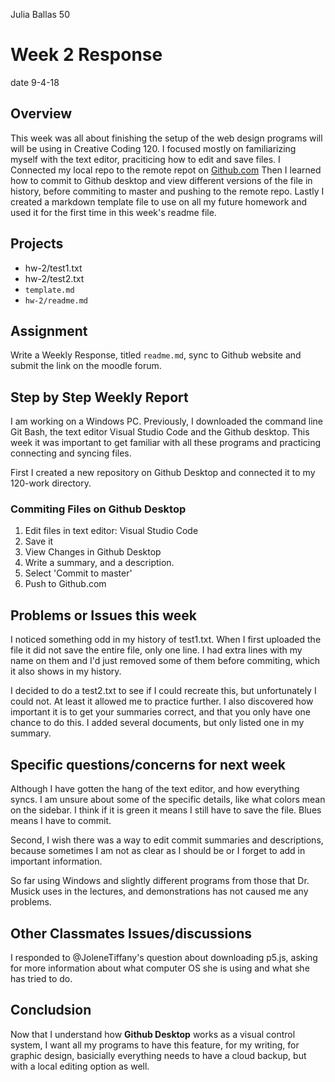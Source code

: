 Julia Ballas 50

# Week 2 Response

date 9-4-18

## Overview

This week was all about finishing the setup of the web design programs will will be using in Creative Coding 120. I focused mostly on familiarizing myself with the text editor, praciticing how to edit and save files. I Connected my local repo to the remote repot on [Github.com](https://github.com/jballas/120-work) Then I learned how to commit to Github desktop and view different versions of the file in history, before commiting to master and pushing to the remote repo. Lastly I created a markdown template file to use on all my future homework and used it for the first time in this week's readme file. 

## Projects

- hw-2/test1.txt
- hw-2/test2.txt
- `template.md`
- `hw-2/readme.md`

## Assignment
Write a Weekly Response, titled `readme.md`, sync to Github website and submit the link on the moodle forum.

## Step by Step Weekly Report

I am working on a Windows PC. Previously, I downloaded the command line Git Bash, the text editor Visual Studio Code and the Github desktop. This week it was important to get familiar with all these programs and practicing connecting and syncing files. 

First I created a new repository on Github Desktop and connected it to my 120-work directory. 

### Commiting Files on Github Desktop

1. Edit files in text editor: Visual Studio Code
2. Save it
3. View Changes in Github Desktop
4. Write a summary, and a description.
5. Select 'Commit to master'
6. Push to Github.com


## Problems or Issues this week

I noticed something odd in my history of test1.txt. When I first uploaded the file it did not save the entire file, only one line. I had extra lines with my name on them and I'd just removed some of them before commiting, which it also shows in my history. 

I decided to do a test2.txt to see if I could recreate this, but unfortunately I could not. At least it allowed me to practice further. I also discovered how important it is to get your summaries correct, and that you only have one chance to do this. I added several documents, but only listed one in my summary.

## Specific questions/concerns for next week

Although I have gotten the hang of the text editor, and how everything syncs. I am unsure about some of the specific details, like what colors mean on the sidebar. I think if it is green it means I still have to save the file. Blues means I have to commit. 

Second, I wish there was a way to edit commit summaries and descriptions, because sometimes I am not as clear as I should be or I forget to add in important information.

So far using Windows and slightly different programs from those that Dr. Musick uses in the lectures, and demonstrations has not caused me any problems.

## Other Classmates Issues/discussions

I responded to @JoleneTiffany's question about downloading p5.js, asking for more information about what computer OS she is using and what she has tried to do.

## Concludsion

Now that I understand how **Github Desktop** works as a visual control system, I want all my programs to have this feature, for my writing, for graphic design, basicially everything needs to have a cloud backup, but with a local editing option as well.